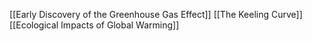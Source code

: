 [[Early Discovery of the Greenhouse Gas Effect]]
[[The Keeling Curve]]
[[Ecological Impacts of Global Warming]]

